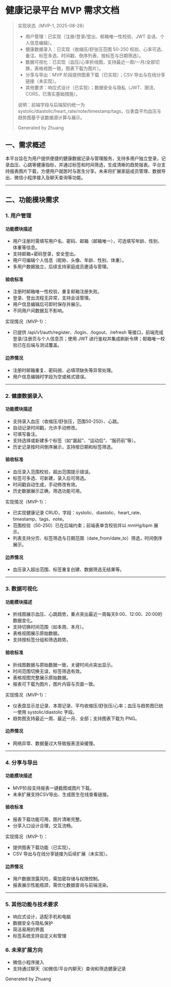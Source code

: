 # 健康记录平台 MVP 需求文档

> 实现状态（MVP-1, 2025-08-28）
>
> - 用户管理：已实现（注册/登录/登出、邮箱唯一性校验、JWT 会话、个人信息编辑）。
> - 健康数据录入：已实现（收缩压/舒张压范围 50-250 校验、心率可选、备注、标签多选、时间戳、倒序列表、按标签与日期筛选）。
> - 数据可视化：已实现（血压/心率折线图，支持最近一周/一月/全部切换，表格视图一致，图表下载为图片）。
> - 分享与导出：MVP 阶段提供图表下载（已实现）；CSV 导出与在线分享链接（未实现）。
> - 其他要求：响应式设计（已实现）；数据安全与隐私（JWT、限流、CORS，已落实基础措施）。
>
> 说明：前端字段与后端契约统一为 systolic/diastolic/heart_rate/note/timestamp/tags，仪表盘平均血压与趋势图基于该数据源计算与展示。
>
> Generated by Zhuang

## 一、需求概述

本平台旨在为用户提供便捷的健康数据记录与管理服务，支持多用户独立登录，记录血压、心跳等健康指标，并通过标签和时间筛选，生成清晰的趋势报表。平台支持报表图片下载，方便用户就医时与医生分享。未来将扩展家庭成员管理、数据导出、微信小程序接入及聊天查询等功能。

---

## 二、功能模块需求

### 1. 用户管理
#### 功能模块描述
- 用户注册时需填写用户名、密码、邮箱（邮箱唯一），可选填写年龄、性别、体重等信息。
- 支持邮箱+密码登录，安全登出。
- 用户可编辑个人信息（昵称、头像、年龄、性别、体重）。
- 多用户数据独立，后续支持家庭成员邀请与管理。

#### 验收标准
- 注册时邮箱唯一性校验，重复邮箱注册失败。
- 登录、登出流程无异常，支持会话管理。
- 用户信息编辑后可即时保存并展示。
- 不同用户间数据互不影响。

实现情况（MVP-1）：
- 已提供 /api/v1/auth/register、/login、/logout、/refresh 等接口，前端完成登录/注册页与个人信息页；使用 JWT 进行鉴权并集成刷新令牌；邮箱唯一校验已在后端与测试覆盖。

#### 边界情况
- 注册时邮箱重复、密码弱、必填项缺失等异常处理。
- 用户信息编辑时字段为空或格式错误。

---

### 2. 健康数据录入
#### 功能模块描述
- 支持录入血压（收缩压/舒张压，范围50-250）、心跳。
- 自动记录时间戳，允许手动修改。
- 可填写备注。
- 支持选择或新建多个标签（如“晨起”、“运动后”、“服药前”等）。
- 历史记录按时间倒序展示，支持按日期和标签筛选。

#### 验收标准
- 血压录入范围校验，超出范围提示错误。
- 标签可多选、可新建，录入后可筛选。
- 时间戳自动生成，手动修改有效。
- 历史数据展示正确，筛选功能可用。

实现情况（MVP-1）：
- 已实现健康记录 CRUD，字段：systolic、diastolic、heart_rate、timestamp、tags、note。
- 范围校验（50-250）已在后端约束；前端表单含校验并以 mmHg/bpm 展示。
- 列表支持分页、标签筛选与日期范围（date_from/date_to）筛选，时间倒序展示。

#### 边界情况
- 血压录入超出范围、标签重复创建、数据筛选无结果等。

---

### 3. 数据可视化
#### 功能模块描述
- 折线图展示血压、心跳趋势，重点突出最近一周每天8:00、12:00、20:00的数据变化。
- 支持切换时间范围（如本周、本月）。
- 表格视图展示原始数据。
- 支持按标签分组和筛选趋势。

#### 验收标准
- 折线图数据与原始数据一致，关键时间点突出显示。
- 时间范围切换无误，标签筛选有效。
- 表格视图完整展示原始数据。
- 报表可下载为图片，图片内容与页面一致。

实现情况（MVP-1）：
- 仪表盘显示总记录、本周记录、平均收缩压/舒张压/心率；血压与趋势图已统一使用 systolic/diastolic 字段。
- 趋势图支持最近一周、最近一月、全部；支持图表下载为 PNG。

#### 边界情况
- 网络异常、数据量过大导致报表渲染缓慢。

---

### 4. 分享与导出
#### 功能模块描述
- MVP阶段支持报表一键截图或图片下载。
- 未来扩展支持CSV导出、生成医生在线查看链接。

#### 验收标准
- 报表下载功能可用，图片清晰完整。
- 分享入口设计合理，交互流畅。

实现情况（MVP-1）：
- 提供图表下载功能（已实现）。
- CSV 导出与在线分享链接为后续扩展（未实现）。

#### 边界情况
- 用户数据泄露风险，需加密存储与权限控制。
- 报表展示性能瓶颈，需优化数据查询与前端渲染。

---

### 5. 其他功能与技术要求

- 响应式设计，适配手机和电脑
- 数据安全与隐私保护
- 简洁易用的界面
- 标签系统支持自定义和管理

### 6. 未来扩展方向

- 微信小程序接入
- 支持通过聊天（如微信/平台内聊天）查询和筛选健康记录

Generated by Zhuang
